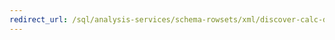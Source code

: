 ```yaml
---
redirect_url: /sql/analysis-services/schema-rowsets/xml/discover-calc-dependency-rowset?toc=%2fsql%2fanalysis-services%2fschema-rowsets%2fxml%2ftoc.json
---
```

